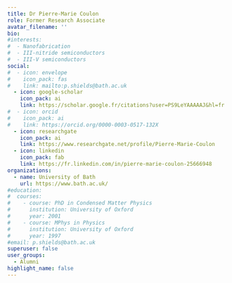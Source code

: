```yaml
---
title: Dr Pierre-Marie Coulon
role: Former Research Associate
avatar_filename: ''
bio: 
#interests:
#  - Nanofabrication
#  - III-nitride semiconductors
#  - III-V semiconductors
social:
#  - icon: envelope
#    icon_pack: fas
#    link: mailto:p.shields@bath.ac.uk
  - icon: google-scholar
    icon_pack: ai
    link: https://scholar.google.fr/citations?user=PS9LeYAAAAAJ&hl=fr
#  - icon: orcid
#    icon_pack: ai
#    link: https://orcid.org/0000-0003-0517-132X
  - icon: researchgate
    icon_pack: ai
    link: https://www.researchgate.net/profile/Pierre-Marie-Coulon
  - icon: linkedin
    icon_pack: fab
    link: https://fr.linkedin.com/in/pierre-marie-coulon-25666948
organizations:
  - name: University of Bath
    url: https://www.bath.ac.uk/
#education:
#  courses:
#    - course: PhD in Condensed Matter Physics
#      institution: University of Oxford
#      year: 2001
#    - course: MPhys in Physics
#      institution: University of Oxford
#      year: 1997
#email: p.shields@bath.ac.uk
superuser: false
user_groups:
  - Alumni
highlight_name: false
---
```



